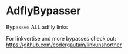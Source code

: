 # AdflyBypasser
Bypasses ALL adf.ly links

For linkvertise and more bypasses check out: https://github.com/codergautam/linkunshortner

